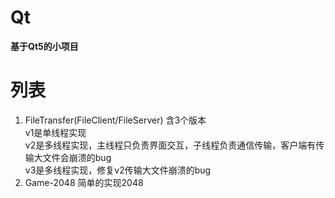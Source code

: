 # Qt

**基于Qt5的小项目**


# 列表

 1. FileTransfer(FileClient/FileServer)
 含3个版本  
 v1是单线程实现  
 v2是多线程实现，主线程只负责界面交互，子线程负责通信传输，客户端有传输大文件会崩溃的bug  
 v3是多线程实现，修复v2传输大文件崩溃的bug  
 2. Game-2048
 简单的实现2048  
